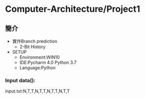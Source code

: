 # Computer-Architecture/Project1
## 簡介
* 實作Branch prediction
  * 2-Bit History
* SETUP
  * Environment:WIN10
  * IDE:Pycharm 4.0 Python 3.7
  * Language:Python
### Input data(): 
input.txt:N,T,T,N,T,T,N,T,T,N,T,T
